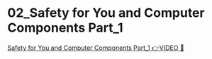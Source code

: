 # 02_Safety for You and Computer Components Part_1

[Safety for You and Computer Components Part_1 👉VIDEO &#128279;](https://alison.com/topic/learn/84178/topic-a-demo-1-safety-for-you-and-computer-components-part-1)
